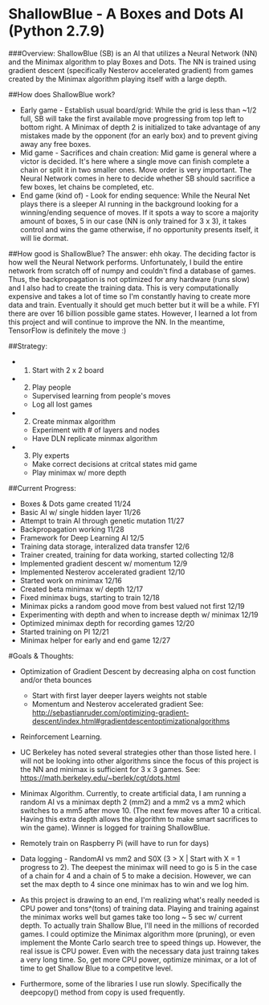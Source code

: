 # ShallowBlue - A Boxes and Dots AI (Python 2.7.9)

###Overview: ShallowBlue (SB) is an AI that utilizes a Neural Network (NN) and the Minimax algorithm to play Boxes and Dots. The NN is trained using gradient descent (specifically Nesterov accelerated gradient) from games created by the Minimax algorithm playing itself with a large depth. 

##How does ShallowBlue work?
- Early game - Establish usual board/grid: 
	While the grid is less than ~1/2 full, SB will take the first available move progressing from top left to bottom right. A Minimax of depth 2 is initialized to take advantage of any mistakes made by the opponent (for an early box) and to prevent giving away any free boxes.
- Mid game - Sacrifices and chain creation: 
	Mid game is general where a victor is decided. It's here where a single move can finish complete a chain or split it in two smaller ones. Move order is very important. The Neural Network comes in here to decide whether SB should sacrifice a few boxes, let chains be completed, etc.
- End game (kind of) - Look for ending sequence: 
	While the Neural Net plays there is a sleeper AI running in the background looking for a winning/ending sequence of moves. If it spots a way to score a majority amount of boxes, 5 in our case (NN is only trained for 3 x 3), it takes control and wins the game otherwise, if no opportunity presents itself, it will lie dormat. 

##How good is ShallowBlue?
The answer: ehh okay. The deciding factor is how well the Neural Network performs. Unfortunately, I build the entire network from scratch off of numpy and couldn't find a database of games. Thus, the backpropagation is not optimized for any hardware (runs slow) and I also had to create the training data. This is very computationally expensive and takes a lot of time so I'm constantly having to create more data and train. Eventually it should get much better but it will be a while. FYI there are over 16 billion possible game states. However, I learned a lot from this project and will continue to improve the NN. In the meantime, TensorFlow is definitely the move :)

##Strategy: 
- 1) Start with 2 x 2 board
- 2) Play people 
    - Supervised learning from people's moves
    - Log all lost games
- 2) Create minmax algorithm
    - Experiment with # of layers and nodes 
    - Have DLN replicate minmax algorithm
- 3) Ply experts 
    - Make correct decisions at critcal states mid game
    - Play minimax w/ more depth

##Current Progress:
- Boxes & Dots game created                                                 11/24
- Basic AI w/ single hidden layer                                           11/26
- Attempt to train AI through genetic mutation                              11/27
- Backpropagation working                                                   11/28
- Framework for Deep Learning AI                                            12/5
- Training data storage, interalized data transfer                          12/6
- Trainer created, training for data working, started collecting            12/8
- Implemented gradient descent w/ momentum 				    12/9
- Implemented Nesterov accelerated gradient                                 12/10
- Started work on minimax                                                   12/16
- Created beta minimax w/ depth                                             12/17
- Fixed minimax bugs, starting to train                                     12/18
- Minimax picks a random good move from best valued not first               12/19
- Experimenting with depth and when to increase depth w/ minimax            12/19
- Optimized minimax depth for recording games 				    12/20
- Started training on PI                                                    12/21
- Minimax helper for early and end game                                     12/27


#Goals & Thoughts:
- Optimization of Gradient Descent by decreasing alpha on cost function and/or theta bounces
	- Start with first layer deeper layers weights not stable 
	- Momentum and Nesterov accelerated gradient
		See: http://sebastianruder.com/optimizing-gradient-descent/index.html#gradientdescentoptimizationalgorithms
	
- Reinforcement Learning. 

- UC Berkeley has noted several strategies other than those listed here. I will not be looking into other algorithms since the focus of this project is the NN and minimax is sufficient for 3 x 3 games. 
See: https://math.berkeley.edu/~berlek/cgt/dots.html

- Minimax Algorithm. Currently, to create artificial data, I am running a random AI vs a minimax depth 2 (mm2) and a mm2 vs a mm2 which switches to a mm5 after move 10. (The next few moves after 10 a critical. Having this extra depth allows the algorithm to make smart sacrifices to win the game). Winner is logged for training ShallowBlue.

- Remotely train on Raspberry Pi (will have to run for days)

- Data logging - RandomAI vs mm2 and S0X (3 > X | Start with X = 1 progress to 2). The deepest the minimax will need to go is 5 in the case of a chain for 4 and a chain of 5 to make a decision. However, we can set the max depth to 4 since one minimax has to win and we log him. 

- As this project is drawing to an end, I'm realizing what's really needed is CPU power and tons^(tons) of training data. Playing and training against the minimax works well but games take too long ~ 5 sec w/ current depth. To actually train Shallow Blue, I'll need in the millions of recorded games. I could optimize the Minimax algorithm more (pruning), or even implement the Monte Carlo search tree to speed things up. However, the real issue is CPU power. Even with the necessary data just trainng takes a very long time. So, get more CPU power, optimize minimax, or a lot of time to get Shallow Blue to a competitve level.

- Furthermore, some of the libraries I use run slowly. Specifically the deepcopy() method from copy is used frequently. 

